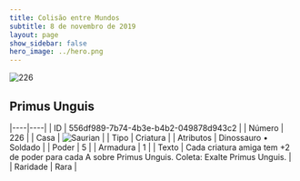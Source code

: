 ```yaml
---
title: Colisão entre Mundos
subtitle: 8 de novembro de 2019
layout: page
show_sidebar: false
hero_image: ../hero.png
---
```


![226](https://cdn.keyforgegame.com/media/card_front/pt/452_226_42FX2JPF7WJ9_pt.png)

## Primus Unguis

|----|----|
| ID | 556df989-7b74-4b3e-b4b2-049878d943c2 |
| Número | 226 |
| Casa | ![Saurian](https://archonarcana.com/images/thumb/9/9e/Saurian_P.png/22px-Saurian_P.png "Sauro") |
| Tipo | Criatura |
| Atributos | Dinossauro • Soldado |
| Poder | 5 |
| Armadura | 1 |
| Texto | Cada criatura amiga tem +2 de poder para cada A sobre Primus Unguis. Coleta: Exalte Primus Unguis. |
| Raridade | Rara |
